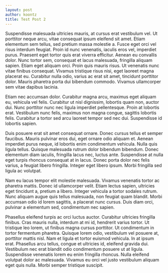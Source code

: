 ```yaml
---
layout: post
author: koontz
title: Test Post 2
---
```


Suspendisse malesuada ultricies mauris, at cursus erat vestibulum vel. Ut porttitor neque arcu, vitae consequat ipsum eleifend sit amet. Etiam elementum sem tellus, sed pretium massa molestie a. Fusce eget orci vel risus interdum feugiat. Proin id nunc venenatis, iaculis eros vel, imperdiet purus. Praesent eget tortor quis erat viverra efficitur. Aenean eu convallis dolor. Nunc tortor sem, consequat et lacus malesuada, fringilla aliquam sapien. Etiam eget aliquam orci. Proin quis mauris risus. Ut venenatis nunc vitae finibus consequat. Vivamus tristique risus nisi, eget laoreet magna placerat eu. Curabitur nulla odio, varius ac erat sit amet, tincidunt porttitor dolor. Mauris pharetra porta dui bibendum commodo. Vivamus ullamcorper sem vitae dapibus lacinia.

Etiam nec accumsan dolor. Curabitur magna arcu, maximus eget aliquam eu, vehicula vel felis. Curabitur ut nisl dignissim, lobortis quam non, auctor dui. Nunc porttitor nunc nec ligula imperdiet pellentesque. Proin at lobortis erat. Vestibulum nunc felis, maximus non magna congue, sagittis lobortis felis. Curabitur a tortor sed arcu laoreet tempor sed nec dui. Suspendisse id lobortis sapien.

Duis posuere erat sit amet consequat ornare. Donec cursus tellus et semper faucibus. Mauris pulvinar eros dui, eget ornare odio aliquam et. Aenean imperdiet purus neque, id lobortis enim condimentum vehicula. Nulla quis ligula tellus. Quisque malesuada rutrum dolor bibendum bibendum. Donec elementum diam iaculis, fringilla lacus nec, luctus ante. Suspendisse at nulla eget turpis rhoncus consequat at in lacus. Donec porta dolor nec felis varius, a feugiat libero fringilla. Integer eget libero ipsum. Morbi fringilla sed ligula ac volutpat.

Nam eu lacus tempor elit molestie malesuada. Vivamus venenatis tortor ac pharetra mattis. Donec id ullamcorper velit. Etiam lectus sapien, ultricies eget tincidunt a, pretium a libero. Integer vehicula a tortor sodales rutrum. Nunc aliquam augue quis tellus malesuada, non feugiat quam blandit. Morbi accumsan odio id lorem sagittis, a placerat nunc cursus. Duis diam orci, pulvinar a elementum sed, condimentum nec sapien.

Phasellus eleifend turpis ac orci luctus auctor. Curabitur ultricies fringilla finibus. Cras mauris nulla, interdum at mi id, hendrerit varius tortor. Ut tristique leo lorem, ut finibus magna cursus porttitor. Ut condimentum in tortor fermentum pharetra. Quisque lorem odio, vestibulum vel posuere at, porttitor mattis nisl. Nam et ligula et tortor euismod vehicula. In at ipsum erat. Phasellus arcu tellus, congue et ultricies id, eleifend gravida dui. Vestibulum nec erat blandit odio condimentum posuere ut at ligula. Suspendisse venenatis lorem eu enim fringilla rhoncus. Nulla eleifend volutpat dolor ac malesuada. Vivamus eu orci vel justo vestibulum aliquam eget quis nulla. Morbi semper tristique suscipit.